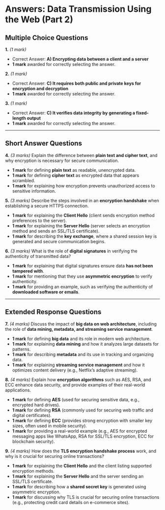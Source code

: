 # **Answers: Data Transmission Using the Web (Part 2)**

## **Multiple Choice Questions**

**1.** *(1 mark)*  
- Correct Answer: **A) Encrypting data between a client and a server**  
- **1 mark** awarded for correctly selecting the answer.  

**2.** *(1 mark)*  
- Correct Answer: **C) It requires both public and private keys for encryption and decryption**  
- **1 mark** awarded for correctly selecting the answer.  

**3.** *(1 mark)*  
- Correct Answer: **C) It verifies data integrity by generating a fixed-length output**  
- **1 mark** awarded for correctly selecting the answer.  

---

## **Short Answer Questions**

**4.** *(3 marks)* Explain the difference between **plain text and cipher text**, and why encryption is necessary for secure communication.  
- **1 mark** for defining **plain text** as readable, unencrypted data.  
- **1 mark** for defining **cipher text** as encrypted data that appears scrambled.  
- **1 mark** for explaining how encryption prevents unauthorized access to sensitive information.  

**5.** *(3 marks)* Describe the steps involved in an **encryption handshake** when establishing a secure HTTPS connection.  
- **1 mark** for explaining the **Client Hello** (client sends encryption method preferences to the server).  
- **1 mark** for explaining the **Server Hello** (server selects an encryption method and sends an SSL/TLS certificate).  
- **1 mark** for describing the **key exchange**, where a shared session key is generated and secure communication begins.  

**6.** *(3 marks)* What is the role of **digital signatures** in verifying the authenticity of transmitted data?  
- **1 mark** for explaining that digital signatures ensure data **has not been tampered with**.  
- **1 mark** for mentioning that they use **asymmetric encryption** to verify authenticity.  
- **1 mark** for providing an example, such as verifying the authenticity of **downloaded software or emails**.  

---

## **Extended Response Questions**

**7.** *(4 marks)* Discuss the impact of **big data on web architecture**, including the role of **data mining, metadata, and streaming service management**.  
- **1 mark** for defining **big data** and its role in modern web architecture.  
- **1 mark** for explaining **data mining** and how it analyzes large datasets for patterns.  
- **1 mark** for describing **metadata** and its use in tracking and organizing data.  
- **1 mark** for explaining **streaming service management** and how it optimizes content delivery (e.g., Netflix’s adaptive streaming).  

**8.** *(4 marks)* Explain how **encryption algorithms** such as AES, RSA, and ECC enhance data security, and provide examples of their real-world applications.  
- **1 mark** for defining **AES** (used for securing sensitive data, e.g., encrypted hard drives).  
- **1 mark** for defining **RSA** (commonly used for securing web traffic and digital certificates).  
- **1 mark** for defining **ECC** (provides strong encryption with smaller key sizes, often used in mobile security).  
- **1 mark** for providing a real-world example (e.g., AES for encrypted messaging apps like WhatsApp, RSA for SSL/TLS encryption, ECC for blockchain security).  

**9.** *(4 marks)* How does the **TLS encryption handshake process** work, and why is it crucial for securing online transactions?  
- **1 mark** for explaining the **Client Hello** and the client listing supported encryption methods.  
- **1 mark** for explaining the **Server Hello** and the server sending an SSL/TLS certificate.  
- **1 mark** for describing how a **shared secret key** is generated using asymmetric encryption.  
- **1 mark** for discussing why TLS is crucial for securing online transactions (e.g., protecting credit card details on e-commerce sites).

